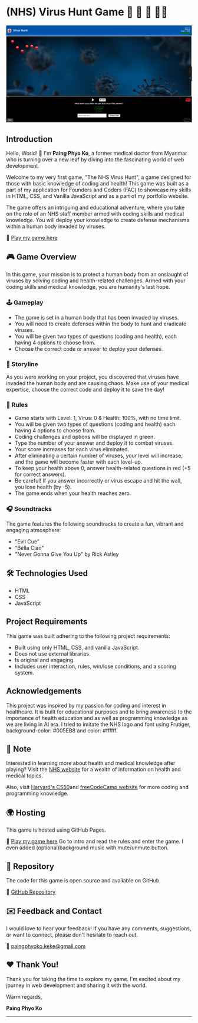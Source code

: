 # (NHS) Virus Hunt Game 🏥 🔬 🦠 👨‍💻

![Game Preview](image/game-preview.png)

## Introduction
Hello, World! :wave: I'm **Paing Phyo Ko**, a former medical doctor from Myanmar who is turning over a new leaf by diving into the fascinating world of web development.

Welcome to my very first game, "The NHS Virus Hunt", a game designed for those with basic knowledge of coding and health! This game was built as a part of my application for Founders and Coders (FAC) to showcase my skills in HTML, CSS, and Vanilla JavaScript and as a part of my portfolio website.

The game offers an intriguing and educational adventure, where you take on the role of an NHS staff member armed with coding skills and medical knowledge. You will deploy your knowledge to create defense mechanisms within a human body invaded by viruses.

:link: [Play my game here](https://paing-ko.github.io/myGame/)

## :video_game: Game Overview

In this game, your mission is to protect a human body from an onslaught of viruses by solving coding and health-related challenges. Armed with your coding skills and medical knowledge, you are humanity's last hope. 

### :joystick: Gameplay

* The game is set in a human body that has been invaded by viruses.
* You will need to create defenses within the body to hunt and eradicate viruses.
* You will be given two types of questions (coding and health), each having 4 options to choose from.
* Choose the correct code or answer to deploy your defenses.

### :scroll: Storyline

As you were working on your project, you discovered that viruses have invaded the human body and are causing chaos. Make use of your medical expertise, choose the correct code and deploy it to save the day!

### :triangular_ruler: Rules

* Game starts with Level: 1, Virus: 0 & Health: 100%, with no time limit.
* You will be given two types of questions (coding and health) each having 4 options to choose from.
* Coding challenges and options will be displayed in green.
* Type the number of your answer and deploy it to combat viruses.
* Your score increases for each virus eliminated.
* After eliminating a certain number of viruses, your level will increase, and the game will
                        become faster with each
                        level-up.
* To keep your health above 0, answer health-related questions in red (+5 for correct answers).
* Be careful! If you answer incorrectly or virus escape and hit the wall, you lose health (by -5).
* The game ends when your health reaches zero.

### :headphones: Soundtracks

The game features the following soundtracks to create a fun, vibrant and engaging atmosphere:
* "Evil Cue"
* "Bella Ciao"
* "Never Gonna Give You Up" by Rick Astley


## :hammer_and_wrench: Technologies Used 

* HTML
* CSS
* JavaScript

## Project Requirements

This game was built adhering to the following project requirements:

* Built using only HTML, CSS, and vanilla JavaScript.
* Does not use external libraries.
* Is original and engaging.
* Includes user interaction, rules, win/lose conditions, and a scoring system.


## Acknowledgements

This project was inspired by my passion for coding and interest in healthcare. It is built for educational purposes and to bring awareness to the importance of health education and as well as programming knowledge as we are living in AI era.
I tried to imitate the NHS logo and font using Frutiger, background-color: #005EB8 and color: #ffffff.

## :no_entry_sign: Note  


Interested in learning more about health and medical knowledge after playing? Visit the [NHS website](https://www.nhs.uk/) for a wealth of information on health and medical topics.

Also, visit [Harvard's CS50](https://cs50.harvard.edu/x/2023/)and [freeCodeCamp website](https://www.freecodecamp.org/) for more coding and programming knowledge.


## :earth_africa: Hosting

This game is hosted using GitHub Pages.

:link: [Play my game here](https://paing-ko.github.io/myGame/)
Go to intro and read the rules and enter the game.
I even added (optional)background music with mute/unmute button.

## :file_folder: Repository

The code for this game is open source and available on GitHub.

:link: [GitHub Repository](https://github.com/Paing-Ko/myGame)

## :envelope: Feedback and Contact

I would love to hear your feedback! If you have any comments, suggestions, or want to connect, please don't hesitate to reach out.

:email: paingphyoko.keke@gmail.com


## :heart: Thank You!

Thank you for taking the time to explore my game. I'm excited about my journey in web development and sharing it with the world.

Warm regards,

**Paing Phyo Ko**

---

